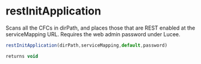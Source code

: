 # restInitApplication

Scans all the CFCs in dirPath, and places those that are REST enabled at the serviceMapping URL. Requires the web admin password under Lucee.

```javascript
restInitApplication(dirPath,serviceMapping,default,password)
```

```javascript
returns void
```
